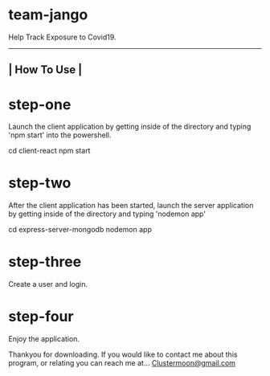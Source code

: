 # team-jango
Help Track Exposure to Covid19.

-----------------------------------
|           How To Use            |
-----------------------------------


# step-one
Launch the client application by getting inside of the directory and typing 'npm start' into the powershell.

  cd client-react
  npm start

# step-two
After the client application has been started, launch the server application by getting inside of the directory and typing 'nodemon app'

  cd express-server-mongodb
  nodemon app
  
# step-three
Create a user and login.

# step-four
Enjoy the application.

Thankyou for downloading.
If you would like to contact me about this program, or relating you can reach me at...
Clustermoon@gmail.com
